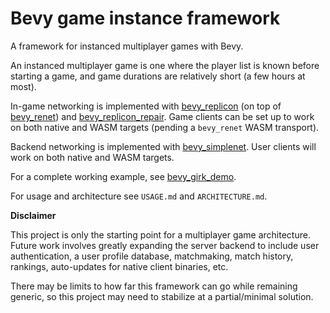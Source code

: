 # Bevy game instance framework

A framework for instanced multiplayer games with Bevy.

An instanced multiplayer game is one where the player list is known before starting a game, and game durations are relatively short (a few hours at most).

In-game networking is implemented with [bevy_replicon](https://github.com/lifescapegame/bevy_replicon) (on top of [bevy_renet](https://github.com/lucaspoffo/renet)) and [bevy_replicon_repair](https://github.com/UkoeHB/bevy_replicon_repair). Game clients can be set up to work on both native and WASM targets (pending a `bevy_renet` WASM transport).

Backend networking is implemented with [bevy_simplenet](https://github.com/UkoeHB/bevy_simplenet). User clients will work on both native and WASM targets.

For a complete working example, see [bevy_girk_demo](https://github.com/UkoeHB/bevy_girk_demo).

For usage and architecture see `USAGE.md` and `ARCHITECTURE.md`.


**Disclaimer**

This project is only the starting point for a multiplayer game architecture. Future work involves greatly expanding the server backend to include user authentication, a user profile database, matchmaking, match history, rankings, auto-updates for native client binaries, etc.

There may be limits to how far this framework can go while remaining generic, so this project may need to stabilize at a partial/minimal solution.
